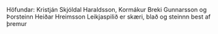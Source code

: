 Höfundar: Kristján Skjóldal Haraldsson, Kormákur Breki Gunnarsson og Þorsteinn Heiðar Hreimsson
Leikjaspilið er skæri, blað og steinnn best af þremur

